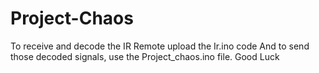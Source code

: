 # Project-Chaos
To receive and decode the IR Remote upload the Ir.ino code
And to send those decoded signals, use the Project_chaos.ino file. 
Good Luck
